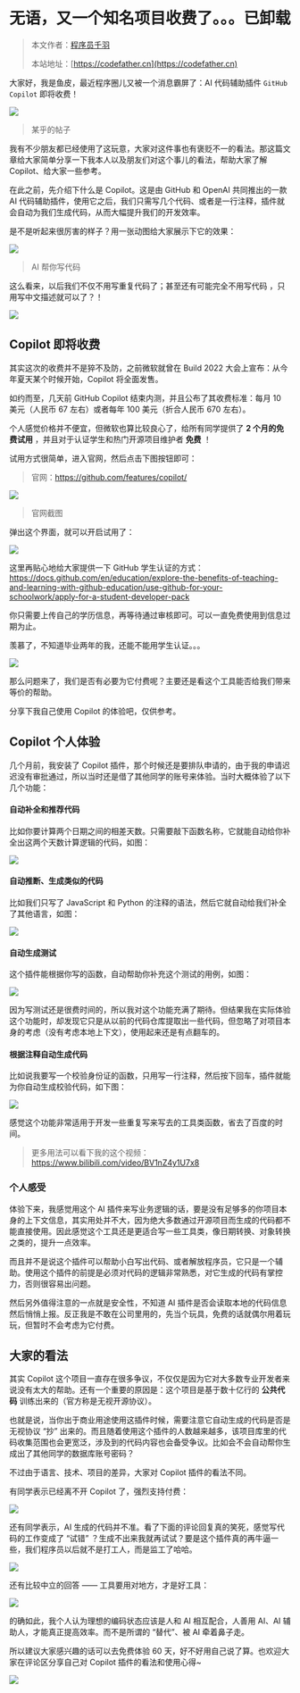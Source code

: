 # 无语，又一个知名项目收费了。。。已卸载

> 本文作者：[程序员千羽](https://yuyuanweb.feishu.cn/wiki/Abldw5WkjidySxkKxU2cQdAtnah)
>
> 本站地址：[https://codefather.cn](https://codefather.cn)

大家好，我是鱼皮，最近程序圈儿又被一个消息霸屏了：AI 代码辅助插件 `GitHub Copilot` 即将收费！

![](https://pic.yupi.icu/5563/202311091237588.png)

> 某乎的帖子

我有不少朋友都已经使用了这玩意，大家对这件事也有褒贬不一的看法。那这篇文章给大家简单分享一下我本人以及朋友们对这个事儿的看法，帮助大家了解 Copilot、给大家一些参考。

在此之前，先介绍下什么是 Copilot。这是由 GitHub 和 OpenAI 共同推出的一款 AI 代码辅助插件，使用它之后，我们只需写几个代码、或者是一行注释，插件就会自动为我们生成代码，从而大幅提升我们的开发效率。

是不是听起来很厉害的样子？用一张动图给大家展示下它的效果：

![](https://pic.yupi.icu/5563/202311091237609.gif)

> AI 帮你写代码

这么看来，以后我们不仅不用写重复代码了；甚至还有可能完全不用写代码 ，只用写中文描述就可以了？！

![](https://pic.yupi.icu/5563/202311091237630.png)

## Copilot 即将收费

其实这次的收费并不是猝不及防，之前微软就曾在 Build 2022 大会上宣布：从今年夏天某个时候开始，Copilot 将全面发售。

如约而至，几天前 GitHub Copilot 结束内测，并且公布了其收费标准：每月 10 美元（人民币 67 左右）或者每年 100 美元（折合人民币 670 左右）。

个人感觉价格并不便宜，但微软也算比较良心了，给所有同学提供了 **2 个月的免费试用** ，并且对于认证学生和热门开源项目维护者 **免费** ！

试用方式很简单，进入官网，然后点击下图按钮即可：

> 官网：https://github.com/features/copilot/

![](https://pic.yupi.icu/5563/202311091237615.png)

> 官网截图

弹出这个界面，就可以开启试用了：

![](https://pic.yupi.icu/5563/202311091237625.png)

这里再贴心地给大家提供一下 GitHub 学生认证的方式：https://docs.github.com/en/education/explore-the-benefits-of-teaching-and-learning-with-github-education/use-github-for-your-schoolwork/apply-for-a-student-developer-pack

你只需要上传自己的学历信息，再等待通过审核即可。可以一直免费使用到信息过期为止。

羡慕了，不知道毕业两年的我，还能不能用学生认证。。。

![](https://pic.yupi.icu/5563/202311091237605.png)

那么问题来了，我们是否有必要为它付费呢？主要还是看这个工具能否给我们带来等价的帮助。

分享下我自己使用 Copilot 的体验吧，仅供参考。

## Copilot 个人体验

几个月前，我安装了 Copilot 插件，那个时候还是要排队申请的，由于我的申请迟迟没有审批通过，所以当时还是借了其他同学的账号来体验。当时大概体验了以下几个功能：

#### 自动补全和推荐代码

比如你要计算两个日期之间的相差天数。只需要敲下函数名称，它就能自动给你补全出这两个天数计算逻辑的代码，如图：

![](https://pic.yupi.icu/5563/202311091237153.png)

#### 自动推断、生成类似的代码

比如我们只写了 JavaScript 和 Python 的注释的语法，然后它就自动给我们补全了其他语言，如图：

![](https://pic.yupi.icu/5563/202311091237164.png)

#### 自动生成测试

这个插件能根据你写的函数，自动帮助你补充这个测试的用例，如图：

![](https://pic.yupi.icu/5563/202311091237177.png)

因为写测试还是很费时间的，所以我对这个功能充满了期待。但结果我在实际体验这个功能时，却发现它只是从以前的代码仓库提取出一些代码，但忽略了对项目本身的考虑（没有考虑本地上下文），使用起来还是有点翻车的。

#### 根据注释自动生成代码

比如说我要写一个校验身份证的函数，只用写一行注释，然后按下回车，插件就能为你自动生成校验代码，如下图：

![](https://pic.yupi.icu/5563/202311091237186.png)

感觉这个功能非常适用于开发一些重复写来写去的工具类函数，省去了百度的时间。

> 更多用法可以看下我的这个视频：https://www.bilibili.com/video/BV1nZ4y1U7x8

### **个人感受**

体验下来，我感觉用这个 AI 插件来写业务逻辑的话，要是没有足够多的你项目本身的上下文信息，其实用处并不大，因为绝大多数通过开源项目而生成的代码都不能直接使用。因此感觉这个工具还是更适合写一些工具类，像日期转换、对象转换之类的，提升一点效率。

而且并不是说这个插件可以帮助小白写出代码、或者解放程序员，它只是一个辅助。使用这个插件的前提是必须对代码的逻辑非常熟悉，对它生成的代码有掌控力，否则很容易出问题。

然后另外值得注意的一点就是安全性，不知道 AI 插件是否会读取本地的代码信息然后悄悄上报。反正我是不敢在公司里用的，先当个玩具，免费的话就偶尔用着玩玩，但暂时不会考虑为它付费。

## 大家的看法

其实 Copilot 这个项目一直存在很多争议，不仅仅是因为它对大多数专业开发者来说没有太大的帮助。还有一个重要的原因是：这个项目是基于数十亿行的 **公共代码** 训练出来的（官方称是无视开源协议）。

也就是说，当你出于商业用途使用这插件时候，需要注意它自动生成的代码是否是无视协议 “抄” 出来的。而且随着使用这个插件的人数越来越多，该项目库里的代码收集范围也会更宽泛，涉及到的代码内容也会备受争议。比如会不会自动帮你生成出了其他同学的数据库账号密码？

不过由于语言、技术、项目的差异，大家对 Copilot 插件的看法不同。

有同学表示已经离不开 Copilot 了，强烈支持付费：

![](https://pic.yupi.icu/5563/202311091237197.png)

还有同学表示，AI 生成的代码并不准。看了下面的评论回复真的笑死，感觉写代码的工作变成了 “试错” ？生成不出来我就再试试？要是这个插件真的再牛逼一些，我们程序员以后就不是打工人，而是监工了哈哈。

![](https://pic.yupi.icu/5563/202311091237223.png)

还有比较中立的回答 —— 工具要用对地方，才是好工具：

![](https://pic.yupi.icu/5563/202311091237725.png)

的确如此，我个人认为理想的编码状态应该是人和 AI 相互配合，人善用 AI、AI 辅助人，才能真正提高效率。而不是所谓的 “替代”、被 AI 牵着鼻子走。

所以建议大家感兴趣的话可以去免费体验 60 天，好不好用自己说了算。也欢迎大家在评论区分享自己对 Copilot 插件的看法和使用心得~

![](https://pic.yupi.icu/5563/202311091237690.jpeg)